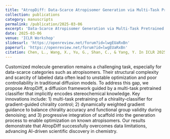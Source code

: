 ```yaml
---
title: "AtropDiff: Data-Scarce Atropisomer Generation via Multi-Task Pretrained Classifier-Guided Diffusion"
collection: publications
category: manuscripts
permalink: /publication/2025-03-06
excerpt: 'Data-Scarce Atropisomer Generation via Multi-Task Pretrained Classifier-Guided Diffusion'
date: 2025-03-06
venue: 'ICLR Workshop'
slidesurl: 'https://openreview.net/forum?id=lwgEUaRxBn'
paperurl: 'https://openreview.net/forum?id=lwgEUaRxBn'
citation: Chen, L., Wang, X., Yu, G., Shan, C., & Yang, Y. In ICLR 2025 Workshop on Deep Generative Model in Machine Learning: Theory, Principle and Efficacy.
---
```


Customized molecule generation remains a challenging task, especially for data-scarce categories such as atropisomers. Their structural complexity and scarcity of labeled data often lead to unstable optimization and poor controllability in traditional diffusion models. To address this gap, we propose AtropDiff, a diffusion framework guided by a multi-task pretrained classifier that implicitly encodes stereochemical knowledge. Key innovations include: 1) multi-task pretraining of a chirality-classifier for gradient-guided chirality control; 2) dynamically weighted gradient guidance to balance chirality accuracy and functional group validity during denoising; and 3) progressive integration of scaffold into the generation process to enable optimization on known atropisomers. Our results demonstrate that AtropDiff successfully overcomes data limitations, advancing AI-driven scientific discovery in chemistry.